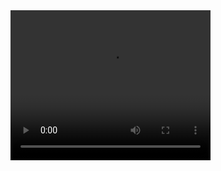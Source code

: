 <video width="320" height="240" controls>
  <source src="C:/Users/HP/Documents/Bandicam/bandicam 2024-10-16 11-55-16-976" type="video/mp4">
</video>
